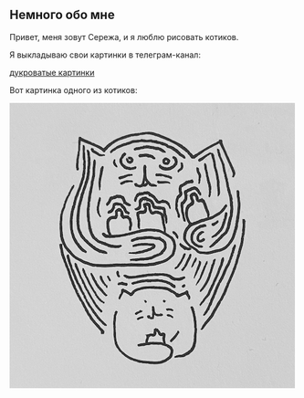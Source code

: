 ## Немного обо мне

Привет, меня зовут Сережа, и я люблю рисовать котиков.

Я выкладываю свои картинки в телеграм-канал:

[дукроватые картинки](https://t.me/durkovatie)

Вот картинка одного из котиков:

![cat](/assets/images/cat.png)


